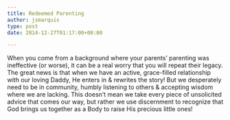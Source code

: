 ```yaml
---
title: Redeemed Parenting
author: jsmarquis
type: post
date: 2014-12-27T01:17:00+00:00

---
```

When you come from a background where your parents&#8217; parenting was ineffective (or worse), it can be a real worry that you will repeat their legacy. The great news is that when we have an active, grace-filled relationship with our loving Daddy, He enters in & rewrites the story! But we desperately need to be in community, humbly listening to others & accepting wisdom where we are lacking. This doesn&#8217;t mean we take every piece of unsolicited advice that comes our way, but rather we use discernment to recognize that God brings us together as a Body to raise His precious little ones!